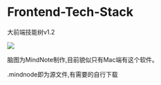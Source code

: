 # Frontend-Tech-Stack
大前端技能树v1.2

![](./learning-map(v1.3).png)

脑图为MindNote制作,目前貌似只有Mac端有这个软件。

.mindnode即为源文件,有需要的自行下载


